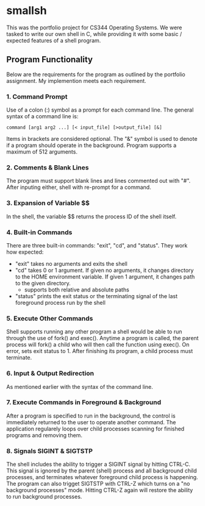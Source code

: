 # smallsh
This was the portfolio project for CS344 Operating Systems. We were tasked to write our own shell in C, while providing it with some basic / expected features of a shell program.

## Program Functionality
Below are the requirements for the program as outlined by the portfolio assignment. My implemention meets each requirement.

### 1. Command Prompt
Use of a colon (:) symbol as a prompt for each command line. The general syntax of a command line is:

    command [arg1 arg2 ...] [< input_file] [>output_file] [&]
    
Items in brackets are considered optional. The "&" symbol is used to denote if a program should operate in the background. Program supports a maximum of 512 arguments.

### 2. Comments & Blank Lines
The program must support blank lines and lines commented out with "#". After inputing either, shell with re-prompt for a command.

### 3. Expansion of Variable $$
In the shell, the variable $$ returns the process ID of the shell itself.

### 4. Built-in Commands
There are three built-in commands: "exit", "cd", and "status". They work how expected:
  - "exit" takes no arguments and exits the shell
  - "cd" takes 0 or 1 argument. If given no arguments, it changes directory to the HOME environment variable. If given 1 argument, it changes path to the given directory.
    - supports both relative and absolute paths
  - "status" prints the exit status or the terminating signal of the last foreground process run by the shell

### 5. Execute Other Commands
Shell supports running any other program a shell would be able to run through the use of fork() and exec(). Anytime a program is called, the parent process will fork() a child who will then call the function using exec(). On error, sets exit status to 1. After finishing its program, a child process must terminate.

### 6. Input & Output Redirection
As mentioned earlier with the syntax of the command line.

### 7. Execute Commands in Foreground & Background
After a program is specified to run in the background, the control is immediately returned to the user to operate another command. The application regularely loops over child processes scanning for finished programs and removing them.

### 8. Signals SIGINT & SIGTSTP
The shell includes the ability to trigger a SIGINT signal by hitting CTRL-C. This signal is ignored by the parent (shell) process and all background child processes, and terminates whatever foreground child process is happening. The program can also trigget SIGTSTP with CTRL-Z which turns on a "no background processes" mode. Hitting CTRL-Z again will restore the ability to run background processes.
